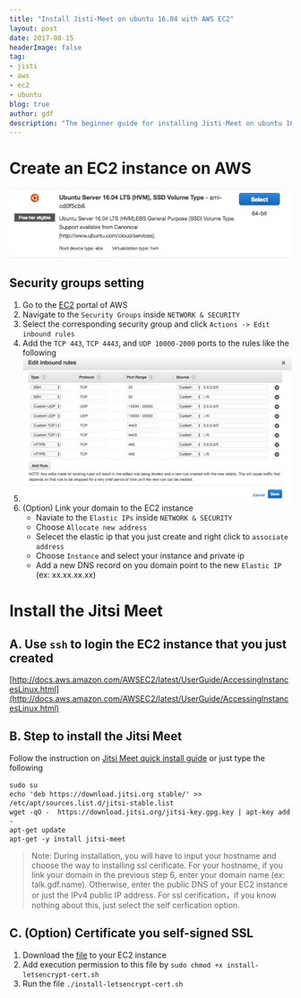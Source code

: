 ```yaml
---
title: "Install Jisti-Meet on ubuntu 16.04 with AWS EC2"
layout: post
date: 2017-08-15
headerImage: false
tag:
- jisti
- aws
- ec2
- ubuntu
blog: true
author: gdf
description: "The beginner guide for installing Jisti-Meet on ubuntu 16.04 with AWS EC2 service"
---
```


# Create an EC2 instance on AWS

![IMAGE](/assets/images/posts/aws_ubuntu_ec2.png)
## Security groups setting
1. Go to the [EC2](https://console.aws.amazon.com/ec2) portal of AWS
2. Navigate to the `Security Groups` inside `NETWORK & SECURITY`
3. Select the corresponding security group and click `Actions -> Edit inbound rules`
4. Add the `TCP 443`, `TCP 4443`, and `UDP 10000-2000` ports to the rules like the following
5. ![IMAGE](/assets/images/posts/security_inbound.png)
6. (Option) Link your domain to the EC2 instance
    - Naviate to the `Elastic IPs` inside `NETWORK & SECURITY`
    - Choose `Allocate new address`
    - Selecet the elastic ip that you just create and right click to `associate address`
    - Choose `Instance` and select your instance and private ip
    - Add a new DNS record on you domain point to the new `Elastic IP` (ex: xx.xx.xx.xx)

# Install the Jitsi Meet

## A. Use `ssh` to login the EC2 instance that you just created
[http://docs.aws.amazon.com/AWSEC2/latest/UserGuide/AccessingInstancesLinux.html](http://docs.aws.amazon.com/AWSEC2/latest/UserGuide/AccessingInstancesLinux.html)
## B. Step to install the Jitsi Meet
Follow the instruction on [Jitsi Meet quick install guide](https://github.com/jitsi/jitsi-meet/blob/master/doc/quick-install.md) or just type the following
```
sudo su
echo 'deb https://download.jitsi.org stable/' >> /etc/apt/sources.list.d/jitsi-stable.list
wget -qO -  https://download.jitsi.org/jitsi-key.gpg.key | apt-key add -
apt-get update
apt-get -y install jitsi-meet
```
> Note: During installation, you will have to input your hostname and choose the way to installing ssl cerificate. For your hostname, if you link your domain in the previous step 6, enter your domain name (ex: talk.gdf.name). Otherwise, enter the public DNS of your EC2 instance or just the IPv4 public IP address. For ssl cerification，if you know nothing about this, just select the self cerfication option.

## C. (Option) Certificate you self-signed SSL
1. Download the [file](https://github.com/jitsi/jitsi-meet/blob/master/resources/install-letsencrypt-cert.sh) to your EC2 instance
2. Add execution permission to this file by `sudo chmod +x install-letsencrypt-cert.sh`
3. Run the file `./install-letsencrypt-cert.sh`

